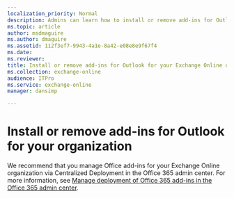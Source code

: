 ```yaml
---
localization_priority: Normal
description: Admins can learn how to install or remove add-ins for Outlook for their Exchange Online organizations.
ms.topic: article
author: msdmaguire
ms.author: dmaguire
ms.assetid: 112f3ef7-9943-4a1e-8a42-e08e8e9f67f4
ms.date: 
ms.reviewer: 
title: Install or remove add-ins for Outlook for your Exchange Online organization
ms.collection: exchange-online
audience: ITPro
ms.service: exchange-online
manager: dansimp

---
```


# Install or remove add-ins for Outlook for your organization

We recommend that you manage Office add-ins for your Exchange Online organization via Centralized Deployment in the Office 365 admin center. For more information, see [Manage deployment of Office 365 add-ins in the Office 365 admin center](https://docs.microsoft.com/office365/admin/manage/manage-deployment-of-add-ins).
